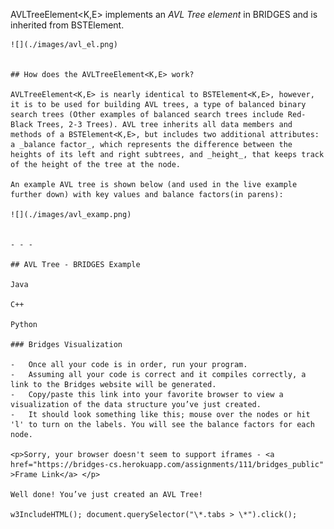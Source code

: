AVLTreeElement<K,E> implements an _AVL Tree element_ in BRIDGES and is inherited from BSTElement<E>.

    ![](./images/avl_el.png)


    ## How does the AVLTreeElement<K,E> work?

    AVLTreeElement<K,E> is nearly identical to BSTElement<K,E>, however, it is to be used for building AVL trees, a type of balanced binary search trees (Other examples of balanced search trees include Red-Black Trees, 2-3 Trees). AVL tree inherits all data members and methods of a BSTElement<K,E>, but includes two additional attributes: a _balance factor_, which represents the difference between the heights of its left and right subtrees, and _height_, that keeps track of the height of the tree at the node.

    An example AVL tree is shown below (and used in the live example further down) with key values and balance factors(in parens):

    ![](./images/avl_examp.png)


    - - -

    ## AVL Tree - BRIDGES Example

    Java

    C++

    Python

    ### Bridges Visualization

    -   Once all your code is in order, run your program.
    -   Assuming all your code is correct and it compiles correctly, a link to the Bridges website will be generated.
    -   Copy/paste this link into your favorite browser to view a visualization of the data structure you’ve just created.
    -   It should look something like this; mouse over the nodes or hit 'l' to turn on the labels. You will see the balance factors for each node.

    <p>Sorry, your browser doesn't seem to support iframes - <a href="https://bridges-cs.herokuapp.com/assignments/111/bridges_public" >Frame Link</a> </p>

    Well done! You’ve just created an AVL Tree!

    w3IncludeHTML(); document.querySelector("\*.tabs > \*").click();